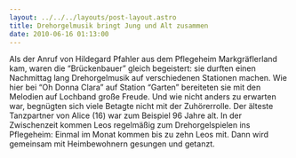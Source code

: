 ```yaml
---
layout: ../../../layouts/post-layout.astro
title: Drehorgelmusik bringt Jung und Alt zusammen
date: 2010-06-16 01:13:00
---
```


Als der Anruf von Hildegard Pfahler aus dem Pflegeheim Markgräflerland kam, waren die “Brückenbauer” gleich begeistert: sie durften einen Nachmittag lang Drehorgelmusik auf verschiedenen Stationen machen. Wie hier bei “Oh Donna Clara” auf Station “Garten” bereiteten sie mit den Melodien auf Lochband große Freude. Und wie nicht anders zu erwarten war, begnügten sich viele Betagte nicht mit der Zuhörerrolle. Der älteste Tanzpartner von Alice (16) war zum Beispiel 96 Jahre alt. In der Zwischenzeit kommen Leos regelmäßig zum Drehorgelspielen ins Pflegeheim: Einmal im Monat kommen bis zu zehn Leos mit. Dann wird gemeinsam mit Heimbewohnern gesungen und getanzt.
